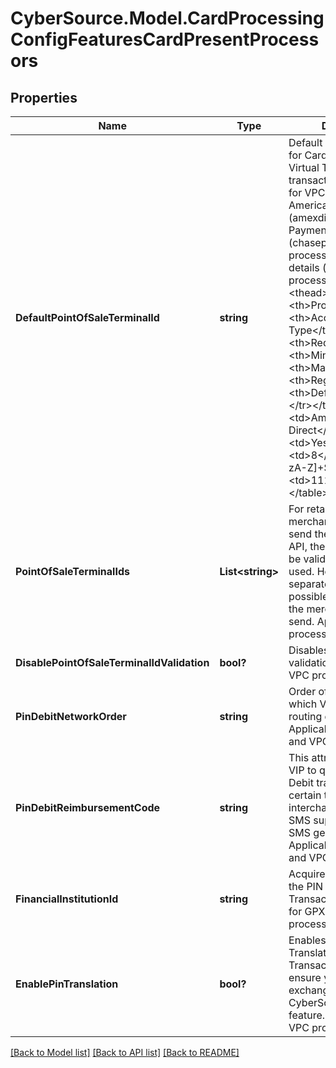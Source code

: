 # CyberSource.Model.CardProcessingConfigFeaturesCardPresentProcessors
## Properties

Name | Type | Description | Notes
------------ | ------------- | ------------- | -------------
**DefaultPointOfSaleTerminalId** | **string** | Default Terminal ID used for Card Present and Virtual Terminal transactions. Applicable for VPC, GPX (gpx), American Express Direct (amexdirect) and Chase Paymentech Salem (chasepaymentechsalem) processors.  Validation details (for selected processors)...  &lt;table&gt; &lt;thead&gt;&lt;tr&gt;&lt;th&gt;Processor&lt;/th&gt;&lt;th&gt;Acceptance Type&lt;/th&gt;&lt;th&gt;Required&lt;/th&gt;&lt;th&gt;Min. Length&lt;/th&gt;&lt;th&gt;Max. Length&lt;/th&gt;&lt;th&gt;Regex&lt;/th&gt;&lt;th&gt;Default Value&lt;/th&gt;&lt;/tr&gt;&lt;/thead&gt; &lt;tr&gt;&lt;td&gt;American Express Direct&lt;/td&gt;&lt;td&gt;cp&lt;/td&gt;&lt;td&gt;Yes&lt;/td&gt;&lt;td&gt;4&lt;/td&gt;&lt;td&gt;8&lt;/td&gt;&lt;td&gt;^[0-9a-zA-Z]+$&lt;/td&gt;&lt;td&gt;1111&lt;/td&gt;&lt;/tr&gt; &lt;/table&gt;  | [optional] 
**PointOfSaleTerminalIds** | **List&lt;string&gt;** | For retail transactions, if merchant chooses to send the terminal id in the API, then that value has to be validated before being used. Holds a comma separated list of all possible terminal ids that the merchant is likely to send. Applicable for VPC processors. | [optional] 
**DisablePointOfSaleTerminalIdValidation** | **bool?** | Disables terminal ID validation. Applicable for VPC processors. | [optional] 
**PinDebitNetworkOrder** | **string** | Order of the networks in which Visa should make routing decisions. Applicable for GPX (gpx) and VPC processors. | [optional] 
**PinDebitReimbursementCode** | **string** | This attribute requests VIP to qualify a given PIN Debit transaction for a certain type of interchange program. Y &#x3D; SMS supermarket, Z &#x3D; SMS general merchant. Applicable for GPX (gpx) and VPC processors. | [optional] 
**FinancialInstitutionId** | **string** | Acquirer Institution ID for the PIN Debit Transactions. Applicable for GPX (gpx) and VPC processors. | [optional] 
**EnablePinTranslation** | **bool?** | Enables CyberSource PIN Translation for Online PIN Transactions. Please ensure you have exchanged PIN keys with CyberSource to use this feature. Applicable for VPC processors. | [optional] 

[[Back to Model list]](../README.md#documentation-for-models) [[Back to API list]](../README.md#documentation-for-api-endpoints) [[Back to README]](../README.md)

